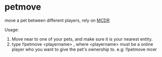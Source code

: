# petmove
move a pet between different players, rely on <a href="https://github.com/Fallen-Breath/MCDReforged">MCDR</a>

Usage:
1. Move near to one of your pets, and make sure it is your nearest entity.
2. type !!petmove \<playername\> , where \<playername\> must be a online player who you want to give the pet's ownership to.
e.g:
!!petmove mcer
